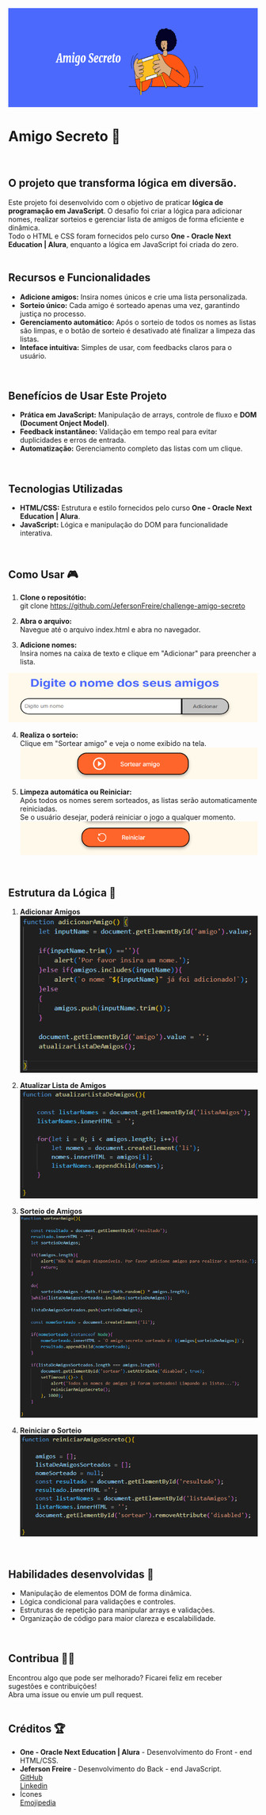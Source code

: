<img src="assets\amigos.png" width="1920x" height="200px">  
<br>

# Amigo Secreto 🎁  
<br>

## O projeto que transforma lógica em diversão.

Este projeto foi desenvolvido com o objetivo de praticar **lógica de programação em JavaScript**. O desafio foi criar a lógica para adicionar nomes, realizar sorteios e gerenciar lista de amigos de forma eficiente e dinâmica.  
Todo o HTML e CSS foram fornecidos pelo curso **One - Oracle Next Education | Alura**, enquanto a lógica em JavaScript foi criada do zero.  
<br>

## Recursos e Funcionalidades

- **Adicione amigos:** Insira nomes únicos e crie uma lista personalizada.
- **Sorteio único:** Cada amigo é sorteado apenas uma vez, garantindo justiça no processo.
- **Gerenciamento automático:** Após o sorteio de todos os nomes as listas são limpas, e o botão de sorteio é desativado até finalizar a limpeza das listas.
- **Inteface intuitiva:** Simples de usar, com feedbacks claros para o usuário.   
<br>

## Benefícios de Usar Este Projeto
- **Prática em JavaScript:** Manipulação de arrays, controle de fluxo e **DOM (Document Onject Model)**.
- **Feedback instantâneo:** Validação em tempo real para evitar duplicidades e erros de entrada.
- **Automatização:** Gerenciamento completo das listas com um clique.  
<br>

## Tecnologias Utilizadas
- **HTML/CSS:** Estrutura e estilo fornecidos pelo curso **One - Oracle Next Education | Alura**.
- **JavaScript:** Lógica e manipulação do DOM para funcionalidade interativa.  
<br>

##  Como Usar 🎮
1. **Clone o repositótio:**  
 git clone <https://github.com/JefersonFreire/challenge-amigo-secreto>
 
 2. **Abra o arquivo:**  
 Navegue até o arquivo index.html e abra no navegador. 

 3. **Adicione nomes:**  
 Insira nomes na caixa de texto e clique em "Adicionar" para preencher a lista.   
<img src="assets\botaoAdicionar.png" width ="645px" height="100px">


 4. **Realiza o sorteio:**  
 Clique em "Sortear amigo" e veja o nome exibido na tela.  
 ![botão sortear](assets\botaoSortear.png)
  

 5. **Limpeza automática ou Reiniciar:**  
 Após todos os nomes serem sorteados, as listas serão automaticamente reiniciadas.  
 Se o usuário desejar, poderá reiniciar o jogo a qualquer momento.  
 ![botão sortear](assets\botaoReiniciar.png)      
<br>

## Estrutura da Lógica 🎲  
1. **Adicionar Amigos**  
![img](assets\adicionarAmigo.png)  

2. **Atualizar Lista de Amigos**  
![img](assets\atualizarLista.png)  

3. **Sorteio de Amigos**  
![img](assets\sortearAmigo.png)  

4. **Reiniciar o Sorteio**  
![img](assets\reiniciar.png)  
<br>

## Habilidades desenvolvidas 🏫
- Manipulação de elementos DOM de forma dinâmica.
- Lógica condicional para validações e controles.
- Estruturas de repetição para manipular arrays e validações.
- Organização de código para maior clareza e escalabilidade.  
<br>

## Contribua 🤝🏽
Encontrou algo que pode ser melhorado? Ficarei feliz em receber sugestôes e contribuições!  
Abra uma issue ou envie um pull request.  
<br>

## Créditos 🏆

- **One - Oracle Next Education | Alura** - Desenvolvimento do Front - end HTML/CSS.
- **Jeferson Freire** - Desenvolvimento do Back - end  JavaScript.  
[GitHub](https://github.com/JefersonFreire)  
[Linkedin](https://www.linkedin.com/in/jeferson-freire/)     
- Ícones  
[Emojipedia](https://emojipedia.org/pt)
